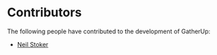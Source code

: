 # Contributors

The following people have contributed to the development of GatherUp:

<!-- Add your name below, sort alphabetically by surname. Link to Github profile / your home page. -->

- [Neil Stoker](https://github.com/nmstoker)
